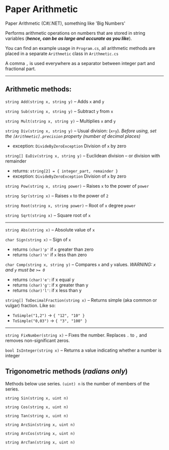 # Paper Arithmetic
Paper Arithmetic (C#/.NET), something like 'Big Numbers'

Performs arithmetic operations on numbers that are stored in string variables (<b><i>hence, can be as large and accurate as you like</i></b>).

You can find an example usage in <code>Program.cs</code>, all arithmetic methods are placed in a separate <code>Arithmetic</code> class in <code>Arithmetic.cs</code>

A comma <code>,</code> is used everywhere as a separator between integer part and fractional part.
<hr>
<h2>Arithmetic methods:</h2>

<code>string Add(string x, string y)</code> – Adds <code>x</code> and <code>y</code>

<code>string Sub(string x, string y)</code> – Subtract <code>y</code> from <code>x</code>

<code>string Mult(string x, string y)</code> – Multiplies <code>x</code> and <code>y</code>

<code>string Div(string x, string y)</code> – Usual division: (<code>x÷y</code>). <i>Before using, set the <code>[Arithmetic].precision</code> property (number of decimal places)</i>
- exception: <code>DivideByZeroException</code> Division of <code>x</code> by zero

<code>string[] EuDiv(string x, string y)</code> – Euclidean division – or division with remainder
- returns: <code>string[2] = { integer_part, remainder }</code>
- exception: <code>DivideByZeroException</code> Division of <code>x</code> by zero

<code>string Pow(string x, string power)</code> – Raises <code>x</code> to the power of <code>power</code>

<code>string Sqr(string x)</code> – Raises <code>x</code> to the power of <code>2</code>

<code>string Root(string x, string power)</code> – Root of <code>x</code> degree <code>power</code>

<code>string Sqrt(string x)</code> – Square root of <code>x</code>

<hr>

<code>string Abs(string x)</code> – Absolute value of <code>x</code>

<code>char Sign(string x)</code> – Sign of <code>x</code>
- returns <code>(char)'p'</code> if <code>x</code> greater than zero
- returns <code>(char)'n'</code> if <code>x</code> less than zero

<code>char Comp(string x, string y)</code> – Compares <code>x</code> and <code>y</code> values. <i>WARNING: <code>x</code> and <code>y</code> must be <code>>= 0</code></i>
- returns <code>(char)'e'</code>: if x equal y
- returns <code>(char)'g'</code>: if x greater than y
- returns <code>(char)'l'</code>: if x less than y

<code>string[] ToDecimalFraction(string x)</code> – Returns simple (aka common or vulgar) fraction. Like so:
- <code>ToSimple("1,2")</code> -> <code>{ "12", "10" }</code>
- <code>ToSimple("0,03")</code> -> <code>{ "3", "100" }</code>

<hr>

<code>string FixNumber(string x)</code> – Fixes the number. Replaces <code>.</code> to <code>,</code> and removes non-significant zeros.

<code>bool IsInteger(string x)</code> – Returns a value indicating whether a number is integer

<h2>Trigonometric methods (<i>radians only</i>)</h2>
Methods below use series. <code>(uint) n</code> is the number of members of the series.

<code>string Sin(string x, uint n)</code>

<code>string Cos(string x, uint n)</code>

<code>string Tan(string x, uint n)</code>

<code>string ArcSin(string x, uint n)</code>

<code>string ArcCos(string x, uint n)</code>

<code>string ArcTan(string x, uint n)</code>
